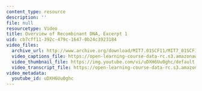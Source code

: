 ```yaml
---
content_type: resource
description: ''
file: null
resourcetype: Video
title: Overview of Recombinant DNA, Excerpt 1
uid: cb7cff11-392c-479c-1647-0b24c3923184
video_files:
  archive_url: http://www.archive.org/download/MIT7.01SCF11/MIT7_01SCF11_track08_300k.mp4
  video_captions_file: https://open-learning-course-data-rc.s3.amazonaws.com/7-01sc-fundamentals-of-biology-fall-2011/52094c81446f513c955d035a0b50c082_uDXH6Uu0ghc.vtt
  video_thumbnail_file: https://img.youtube.com/vi/uDXH6Uu0ghc/default.jpg
  video_transcript_file: https://open-learning-course-data-rc.s3.amazonaws.com/7-01sc-fundamentals-of-biology-fall-2011/2f9fd55cb0c43f1900512d294c2b4ee5_uDXH6Uu0ghc.pdf
video_metadata:
  youtube_id: uDXH6Uu0ghc
---
```

